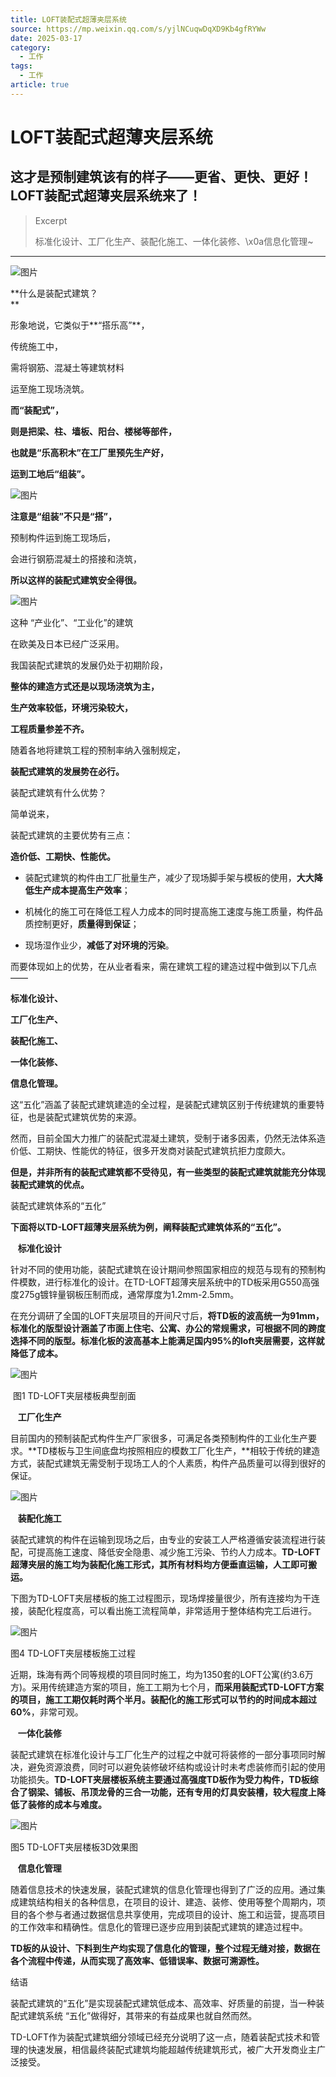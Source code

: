 ```yaml
---
title: LOFT装配式超薄夹层系统
source: https://mp.weixin.qq.com/s/yjlNCuqwDqXD9Kb4gfRYWw
date: 2025-03-17
category:
  - 工作
tags:
  - 工作
article: true
---
```

# LOFT装配式超薄夹层系统

## 这才是预制建筑该有的样子——更省、更快、更好！LOFT装配式超薄夹层系统来了！

> Excerpt
>
> 标准化设计、工厂化生产、装配化施工、一体化装修、\x0a信息化管理~

---
![图片](https://mmbiz.qpic.cn/mmbiz_png/4UQ9XbRKBTg0bL3mBWW2XtsWEibrxCUKJibnyQwhqGoibFyalC9yZzGyRBXrLmAws9P7jJkup1uJspqZoeke1zRjA/640?wx_fmt=png&wxfrom=5&wx_lazy=1&wx_co=1)

**什么是装配式建筑？  
**

形象地说，它类似于**“搭乐高”**，

传统施工中，

需将钢筋、混凝土等建筑材料

运至施工现场浇筑。

**而“装配式”，**

**则是把梁、柱、墙板、阳台、楼梯等部件，**

**也就是“乐高积木”在工厂里预先生产好，**

**运到工地后“组装”。**

![图片](https://mmbiz.qpic.cn/mmbiz_png/4UQ9XbRKBTiafLFVEu0Mcs7DlibWQFxK9ajQ8TsyCQviaqF3U2WPLBlVcbicZeBm9FPhE5qxBIL02NrxyibJjxkpPaw/640?wx_fmt=png&wxfrom=5&wx_lazy=1&wx_co=1)

**注意是“组装”不只是“搭”，**

预制构件运到施工现场后，

会进行钢筋混凝土的搭接和浇筑，

**所以这样的装配式建筑安全得很。**

![图片](https://mmbiz.qpic.cn/mmbiz_png/4UQ9XbRKBTiafLFVEu0Mcs7DlibWQFxK9aqlAlG0Wia3xAjySaHK0toIhNE0Vy5zUvUicPteKQUZl3BlaYd3WmJSOQ/640?wx_fmt=png&wxfrom=5&wx_lazy=1&wx_co=1)

这种 “产业化”、“工业化”的建筑

在欧美及日本已经广泛采用。

我国装配式建筑的发展仍处于初期阶段，

**整体的建造方式还是以现场浇筑为主，**

**生产效率较低，环境污染较大，**

**工程质量参差不齐。**

随着各地将建筑工程的预制率纳入强制规定，

**装配式建筑的发展势在必行。**

装配式建筑有什么优势？

简单说来，

装配式建筑的主要优势有三点：

**造价低、工期快、性能优。**

-   装配式建筑的构件由工厂批量生产，减少了现场脚手架与模板的使用，**大大降低生产成本提高生产效率**；
    
-   机械化的施工可在降低工程人力成本的同时提高施工速度与施工质量，构件品质控制更好，**质量得到保证**；
    
-   现场湿作业少，**减低了对环境的污染**。
    

而要体现如上的优势，在从业者看来，需在建筑工程的建造过程中做到以下几点——

**标准化设计、**

**工厂化生产、**

**装配化施工、**

**一体化装修、**

**信息化管理。**

这“五化”涵盖了装配式建筑建造的全过程，是装配式建筑区别于传统建筑的重要特征，也是装配式建筑优势的来源。

然而，目前全国大力推广的装配式混凝土建筑，受制于诸多因素，仍然无法体系造价低、工期快、性能优的特征，很多开发商对装配式建筑抗拒力度颇大。

**但是，并非所有的装配式建筑都不受待见，有一些类型的装配式建筑就能充分体现装配式建筑的优点。**

装配式建筑体系的“五化”

**下面将以TD-LOFT超薄夹层系统为例，阐释装配式建筑体系的“五化”。**

   **标准化设计**

针对不同的使用功能，装配式建筑在设计期间参照国家相应的规范与现有的预制构件模数，进行标准化的设计。在TD-LOFT超薄夹层系统中的TD板采用G550高强度275g镀锌量钢板压制而成，通常厚度为1.2mm-2.5mm。

在充分调研了全国的LOFT夹层项目的开间尺寸后，**将TD板的波高统一为91mm，标准化的版型设计涵盖了市面上住宅、公寓、办公的常规需求，可根据不同的跨度选择不同的版型。标准化板的波高基本上能满足国内95%的loft夹层需要，这样就降低了成本。**

![图片](https://mmbiz.qpic.cn/mmbiz_png/4UQ9XbRKBTiafLFVEu0Mcs7DlibWQFxK9acibYJKP70YqicqvsxC4m9V4dLftFVcbuZCdChEAAVuCZYQgfG4ovwUicQ/640?wx_fmt=png&wxfrom=5&wx_lazy=1&wx_co=1)

 图1 TD-LOFT夹层楼板典型剖面

   **工厂化生产**

目前国内的预制装配式构件生产厂家很多，可满足各类预制构件的工业化生产要求。**TD楼板与卫生间底盘均按照相应的模数工厂化生产，**相较于传统的建造方式，装配式建筑无需受制于现场工人的个人素质，构件产品质量可以得到很好的保证。

![图片](https://mmbiz.qpic.cn/mmbiz_png/4UQ9XbRKBTiafLFVEu0Mcs7DlibWQFxK9a310zPh7OPgA5OZibrtYic69OOy8cvFy7wT6apjBU5Qhrric8mHSBribcsQ/640?wx_fmt=png&wxfrom=5&wx_lazy=1&wx_co=1)

   **装配化施工**

装配式建筑的构件在运输到现场之后，由专业的安装工人严格遵循安装流程进行装配，可提高施工速度、降低安全隐患、减少施工污染、节约人力成本。**TD-LOFT超薄夹层的施工均为装配化施工形式，其所有材料均方便垂直运输，人工即可搬运。**

下图为TD-LOFT夹层楼板的施工过程图示，现场焊接量很少，所有连接均为干连接，装配化程度高，可以看出施工流程简单，非常适用于整体结构完工后进行。

![图片](https://mmbiz.qpic.cn/mmbiz_png/4UQ9XbRKBTiafLFVEu0Mcs7DlibWQFxK9agjoBzvPlJEmuu9ZIH9vseR771o8XCVTAibIBCMYKcaV7ic0bJfm8hjfg/640?wx_fmt=png&wxfrom=5&wx_lazy=1&wx_co=1)

图4 TD-LOFT夹层楼板施工过程

近期，珠海有两个同等规模的项目同时施工，均为1350套的LOFT公寓(约3.6万方)。采用传统建造方案的项目，施工工期为七个月，**而采用装配式TD-LOFT方案的项目，施工工期仅耗时两个半月。**装配化的施工形式可以**节约的时间成本超过60%**，非常可观。

   **一体化装修**

装配式建筑在标准化设计与工厂化生产的过程之中就可将装修的一部分事项同时解决，避免资源浪费，同时可以避免装修破坏结构或设计时未考虑装修而引起的使用功能损失。**TD-LOFT夹层楼板系统主要通过高强度TD板作为受力构件，TD板综合了钢梁、铺板、吊顶龙骨的三合一功能，还有专用的灯具安装槽，较大程度上降低了装修的成本与难度。**

![图片](https://mmbiz.qpic.cn/mmbiz_png/4UQ9XbRKBTiafLFVEu0Mcs7DlibWQFxK9a6cmZZ8XSj8da4SjZIwopGas99IiaQRXZ5BZF72wAia9Aic2AIUUx8pzAw/640?wx_fmt=png&wxfrom=5&wx_lazy=1&wx_co=1)

图5 TD-LOFT夹层楼板3D效果图  

   **信息化管理**

随着信息技术的快速发展，装配式建筑的信息化管理也得到了广泛的应用。通过集成建筑结构相关的各种信息，在项目的设计、建造、装修、使用等整个周期内，项目的各个参与者通过数据信息共享使用，完成项目的设计、施工和运营，提高项目的工作效率和精确性。信息化的管理已逐步应用到装配式建筑的建造过程中。

**TD板的从设计、下料到生产均实现了信息化的管理，整个过程无缝对接，数据在各个流程中传递，从而实现了高效率、低错误率、数据可溯源性。**

结语

装配式建筑的“五化”是实现装配式建筑低成本、高效率、好质量的前提，当一种装配式建筑系统 “五化”做得好，其带来的有益成果也就自然而然。

TD-LOFT作为装配式建筑细分领域已经充分说明了这一点，随着装配式技术和管理的快速发展，相信最终装配式建筑均能超越传统建筑形式，被广大开发商业主广泛接受。
